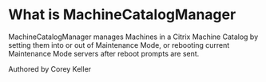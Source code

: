 # What is MachineCatalogManager

MachineCatalogManager manages Machines in a Citrix Machine Catalog by setting them into or out of Maintenance Mode, or rebooting current Maintenance Mode servers after reboot prompts are sent.

Authored by Corey Keller
